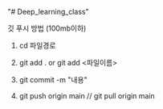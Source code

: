 "# Deep_learning_class" 

 깃 푸시 방법 (100mb이하)

1. cd 파일경로

2. git add . or git add <파일이름>

3. git commit -m "내용"

4. git push origin main // git pull origin main
